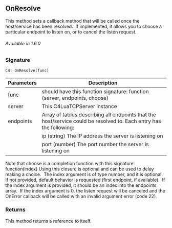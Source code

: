 ## OnResolve
This method sets a callback method that will be called once the host/service has been resolved.  If implemented, it allows you to choose a particular endpoint to listen on, or to cancel the listen request.

###### Available in 1.6.0


### Signature

`C4: OnResolve(func)`


| Parameters | Description |
| --- | --- |
| func | should have this function signature: function (server, endpoints, choose) |
| server | This C4LuaTCPServer instance |
|endpoints | Array of tables describing all endpoints that the host/service could be resolved to. Each entry has the following: |
| | ip (string) The IP address the server is listening on |
| | port (number) The port number the server is listening on |

Note that choose is a completion function with this signature: function(index) Using this closure is optional and can be used to delay making a choice.  The index argument is of type number, and it is optional.  If not provided, default behavior is requested (first endpoint, if available).  If the index argument is provided, it should be an index into the endpoints array.  If the index argument is 0, the listen request will be canceled and the OnError callback will be called with an invalid argument error (code 22).


### Returns

This method returns a reference to itself.
